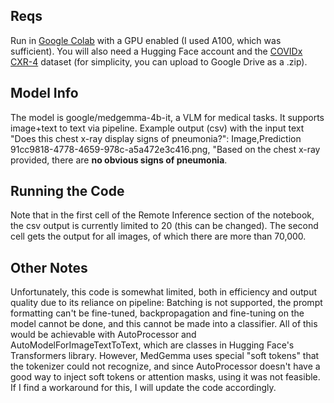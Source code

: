 ## Reqs
Run in [Google Colab](https://colab.research.google.com) with a GPU enabled (I used A100, which was sufficient). You will also need a Hugging Face account and the [COVIDx CXR-4](https://www.kaggle.com/datasets/andyczhao/covidx-cxr2) dataset (for simplicity, you can upload to Google Drive as a .zip). 

## Model Info
The model is google/medgemma-4b-it, a VLM for medical tasks. It supports image+text to text via pipeline. Example output (csv) with the input text "Does this chest x-ray display signs of pneumonia?":
Image,Prediction
91cc9818-4778-4659-978c-a5a472e3c416.png,	"Based on the chest x-ray provided, there are **no obvious signs of pneumonia**.

## Running the Code
Note that in the first cell of the Remote Inference section of the notebook, the csv output is currently limited to 20 (this can be changed). The second cell gets the output for all images, of which there are more than 70,000.

## Other Notes
Unfortunately, this code is somewhat limited, both in efficiency and output quality due to its reliance on pipeline: Batching is not supported, the prompt formatting can't be fine-tuned, backpropagation and fine-tuning on the model cannot be done, and this cannot be made into a classifier. All of this would be achievable with AutoProcessor and AutoModelForImageTextToText, which are classes in Hugging Face's Transformers library. However, MedGemma uses special "soft tokens" that the tokenizer could not recognize, and since AutoProcessor doesn't have a good way to inject soft tokens or attention masks, using it was not feasible. If I find a workaround for this, I will update the code accordingly.
